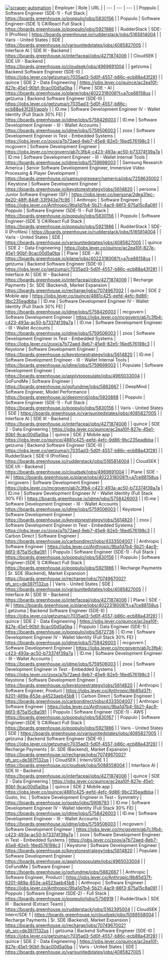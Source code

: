 [![scraper-automation](https://github.com/azad-ali786/Job_Openings/actions/workflows/scraper-automation.yml/badge.svg)](https://github.com/azad-ali786/Job_Openings/actions/workflows/scraper-automation.yml)
| Employer | Role | URL |
| --- | --- | --- |
| Poppulo | Software Engineer (SDE-1) - Full Stack | https://boards.greenhouse.io/poppulo/jobs/5830156 |
| Poppulo | Software Engineer-(SDE 1) C#/React Full Stack | https://boards.greenhouse.io/poppulo/jobs/5921986 |
| RudderStack | SDE-II (Profiles) | https://boards.greenhouse.io/rudderstack/jobs/5165814004 |
| Varis - United States | SDE | https://boards.greenhouse.io/varisunitedstates/jobs/4085827005 |
| Interface AI | SDE III - Backend | https://boards.greenhouse.io/interfaceai/jobs/4271874006 |
| CloudSEK | SDE I/II - Backend | https://boards.greenhouse.io/cloudsek/jobs/4969691004 |
| getzuma | Backend Software Engineer (SDE-II) | https://jobs.lever.co/getzuma/c7035ad3-5d0f-4557-b86c-ecb88a43f281 |
| quince | SDE 2 - Data Engineering | https://jobs.lever.co/quince/ac2ea10f-827e-45e1-90bf-9cac00d5a0ba |
| Plane | SDE - AI | https://boards.greenhouse.io/plane/jobs/4022318008?t=a7ce88158us |
| getzuma | Backend Software Engineer (SDE-II) | https://jobs.lever.co/getzuma/c7035ad3-5d0f-4557-b86c-ecb88a43f281/apply |
| ID.me | Software Development Engineer IV - Wallet Identity (Full Stack 30% FE) | https://boards.greenhouse.io/idme/jobs/5758426003 |
| ID.me | Software Development Engineer - III - Wallet Accounts | https://boards.greenhouse.io/idme/jobs/5759506003 |
| zoox | Software Development Engineer in Test - Embedded Systems | https://jobs.lever.co/zoox/a7b72aed-8eb7-45e8-82e5-16ed576198c3 |
| mcgovern | Software Development Engineer | https://jobs.lever.co/mcgovern/ab7c3fb4-c423-493a-ac50-b73374f39a7a |
| ID.me | Software Development Engineer - III - Wallet Internal Tools | https://boards.greenhouse.io/idme/jobs/5759698003 |
| Samsung Research America | Senior Software Development Engineer, Immersive Video Processing & Player Development | https://boards.greenhouse.io/samsungresearchamerica/jobs/7258635002 |
| Keystone | Software Development Engineer | https://boards.greenhouse.io/keystonestrategy/jobs/5614820 |
| persona | Junior Software Engineer (SF) | https://jobs.lever.co/persona/2dea31ec-8e20-48ff-84df-33f943e7fc96 |
| Anthropic | Software Engineer | https://jobs.lever.co/Anthropic/9ba1d7b4-5b21-4ac9-86f3-875a15c8a091 |
| Poppulo | Software Engineer (SDE-1) - Full Stack | https://boards.greenhouse.io/poppulo/jobs/5830156 |
| Poppulo | Software Engineer-(SDE 1) C#/React Full Stack | https://boards.greenhouse.io/poppulo/jobs/5921986 |
| RudderStack | SDE-II (Profiles) | https://boards.greenhouse.io/rudderstack/jobs/5165814004 |
| Varis - United States | SDE | https://boards.greenhouse.io/varisunitedstates/jobs/4085827005 |
| quince | SDE 2 - Data Engineering | https://jobs.lever.co/quince/ac2ea10f-827e-45e1-90bf-9cac00d5a0ba |
| Plane | SDE - AI | https://boards.greenhouse.io/plane/jobs/4022318008?t=a7ce88158us |
| getzuma | Backend Software Engineer (SDE-II) | https://jobs.lever.co/getzuma/c7035ad3-5d0f-4557-b86c-ecb88a43f281 |
| Interface AI | SDE III - Backend | https://boards.greenhouse.io/interfaceai/jobs/4271874006 |
| Recharge Payments | Sr. SDE (Backend), Market Expansion | https://boards.greenhouse.io/recharge/jobs/7074967002 |
| quince | SDE 2 Mobile app | https://jobs.lever.co/quince/4881c425-eefd-4efc-9d86-9bc235eadbba |
| ID.me | Software Development Engineer IV - Wallet Identity (Full Stack 30% FE) | https://boards.greenhouse.io/idme/jobs/5758426003 |
| mcgovern | Software Development Engineer | https://jobs.lever.co/mcgovern/ab7c3fb4-c423-493a-ac50-b73374f39a7a |
| ID.me | Software Development Engineer - III - Wallet Accounts | https://boards.greenhouse.io/idme/jobs/5759506003 |
| zoox | Software Development Engineer in Test - Embedded Systems | https://jobs.lever.co/zoox/a7b72aed-8eb7-45e8-82e5-16ed576198c3 |
| Keystone | Software Development Engineer | https://boards.greenhouse.io/keystonestrategy/jobs/5614820 |
| ID.me | Software Development Engineer - III - Wallet Internal Tools | https://boards.greenhouse.io/idme/jobs/5759698003 |
| Populate | Software Development Engineer | https://boards.greenhouse.io/applytopopulate/jobs/4965033004 |
| GoFundMe | Software Engineer | https://boards.greenhouse.io/gofundme/jobs/5882667 |
| DeepMind | Software Engineer, Model Performance | https://boards.greenhouse.io/deepmind/jobs/5920868 |
| Poppulo | Software Engineer (SDE-1) - Full Stack | https://boards.greenhouse.io/poppulo/jobs/5830156 |
| Varis - United States | SDE | https://boards.greenhouse.io/varisunitedstates/jobs/4085827005 |
| Interface AI | SDE III - Backend | https://boards.greenhouse.io/interfaceai/jobs/4271874006 |
| quince | SDE 2 - Data Engineering | https://jobs.lever.co/quince/ac2ea10f-827e-45e1-90bf-9cac00d5a0ba |
| quince | SDE 2 Mobile app | https://jobs.lever.co/quince/4881c425-eefd-4efc-9d86-9bc235eadbba |
| getzuma | Backend Software Engineer (SDE-II) | https://jobs.lever.co/getzuma/c7035ad3-5d0f-4557-b86c-ecb88a43f281 |
| RudderStack | SDE-II (Profiles) | https://boards.greenhouse.io/rudderstack/jobs/5165814004 |
| CloudSEK | SDE I/II - Backend | https://boards.greenhouse.io/cloudsek/jobs/4969691004 |
| Plane | SDE - AI | https://boards.greenhouse.io/plane/jobs/4022318008?t=a7ce88158us |
| mcgovern | Software Development Engineer | https://jobs.lever.co/mcgovern/ab7c3fb4-c423-493a-ac50-b73374f39a7a |
| ID.me | Software Development Engineer IV - Wallet Identity (Full Stack 30% FE) | https://boards.greenhouse.io/idme/jobs/5758426003 |
| ID.me | Software Development Engineer - III - Wallet Accounts | https://boards.greenhouse.io/idme/jobs/5759506003 |
| Keystone | Software Development Engineer | https://boards.greenhouse.io/keystonestrategy/jobs/5614820 |
| zoox | Software Development Engineer in Test - Embedded Systems | https://jobs.lever.co/zoox/a7b72aed-8eb7-45e8-82e5-16ed576198c3 |
| Carbon Direct | Software Engineer | https://boards.greenhouse.io/carbondirect/jobs/4333504007 |
| Anthropic | Software Engineer | https://jobs.lever.co/Anthropic/9ba1d7b4-5b21-4ac9-86f3-875a15c8a091 |
| Poppulo | Software Engineer (SDE-1) - Full Stack | https://boards.greenhouse.io/poppulo/jobs/5830156 |
| Poppulo | Software Engineer-(SDE 1) C#/React Full Stack | https://boards.greenhouse.io/poppulo/jobs/5921986 |
| Recharge Payments | Sr. SDE (Backend), Market Expansion | https://boards.greenhouse.io/recharge/jobs/7074967002?gh_src=de397f132us |
| Varis - United States | SDE | https://boards.greenhouse.io/varisunitedstates/jobs/4085827005 |
| Interface AI | SDE III - Backend | https://boards.greenhouse.io/interfaceai/jobs/4271874006 |
| Plane | SDE - AI | https://boards.greenhouse.io/plane/jobs/4022318008?t=a7ce88158us |
| getzuma | Backend Software Engineer (SDE-II) | https://jobs.lever.co/getzuma/c7035ad3-5d0f-4557-b86c-ecb88a43f281 |
| quince | SDE 2 - Data Engineering | https://jobs.lever.co/quince/ac2ea10f-827e-45e1-90bf-9cac00d5a0ba |
| Poppulo | Data Engineer (SDE-1) | https://boards.greenhouse.io/poppulo/jobs/5872736 |
| ID.me | Software Development Engineer IV - Wallet Identity (Full Stack 30% FE) | https://boards.greenhouse.io/idme/jobs/5758426003 |
| mcgovern | Software Development Engineer | https://jobs.lever.co/mcgovern/ab7c3fb4-c423-493a-ac50-b73374f39a7a |
| ID.me | Software Development Engineer - III - Wallet Accounts | https://boards.greenhouse.io/idme/jobs/5759506003 |
| zoox | Software Development Engineer in Test - Embedded Systems | https://jobs.lever.co/zoox/a7b72aed-8eb7-45e8-82e5-16ed576198c3 |
| Keystone | Software Development Engineer | https://boards.greenhouse.io/keystonestrategy/jobs/5614820 |
| Anthropic | Software Engineer, Product | https://jobs.lever.co/Anthropic/8b85d37f-6201-489a-853e-a4523aeb45b8 |
| Carbon Direct | Software Engineer | https://boards.greenhouse.io/carbondirect/jobs/4333504007 |
| Anthropic | Software Engineer | https://jobs.lever.co/Anthropic/9ba1d7b4-5b21-4ac9-86f3-875a15c8a091 |
| Poppulo | Software Engineer (SDE-1) - AWS | https://boards.greenhouse.io/poppulo/jobs/5830167 |
| Poppulo | Software Engineer-(SDE 1) C#/React Full Stack | https://boards.greenhouse.io/poppulo/jobs/5921986 |
| Varis - United States | SDE | https://boards.greenhouse.io/varisunitedstates/jobs/4085827005 |
| getzuma | Backend Software Engineer (SDE-II) | https://jobs.lever.co/getzuma/c7035ad3-5d0f-4557-b86c-ecb88a43f281 |
| Recharge Payments | Sr. SDE (Backend), Market Expansion | https://boards.greenhouse.io/recharge/jobs/7074967002?gh_src=de397f132us |
| CloudSEK | Intern/SDE 1 | https://boards.greenhouse.io/cloudsek/jobs/5088558004 |
| Interface AI | SDE III - Backend | https://boards.greenhouse.io/interfaceai/jobs/4271874006 |
| quince | SDE 2 - Data Engineering | https://jobs.lever.co/quince/ac2ea10f-827e-45e1-90bf-9cac00d5a0ba |
| quince | SDE 2 Mobile app | https://jobs.lever.co/quince/4881c425-eefd-4efc-9d86-9bc235eadbba |
| Gusto, Inc. | Software Development Engineer in Test - Symmetry | https://boards.greenhouse.io/gusto/jobs/5906793 |
| ID.me | Software Development Engineer IV - Wallet Identity (Full Stack 30% FE) | https://boards.greenhouse.io/idme/jobs/5758426003 |
| ID.me | Software Development Engineer - III - Wallet Accounts | https://boards.greenhouse.io/idme/jobs/5759506003 |
| mcgovern | Software Development Engineer | https://jobs.lever.co/mcgovern/ab7c3fb4-c423-493a-ac50-b73374f39a7a |
| zoox | Software Development Engineer in Test - Embedded Systems | https://jobs.lever.co/zoox/a7b72aed-8eb7-45e8-82e5-16ed576198c3 |
| Keystone | Software Development Engineer | https://boards.greenhouse.io/keystonestrategy/jobs/5614820 |
| Populate | Software Development Engineer | https://boards.greenhouse.io/applytopopulate/jobs/4965033004 |
| GoFundMe | Software Engineer | https://boards.greenhouse.io/gofundme/jobs/5882667 |
| Anthropic | Software Engineer, Product | https://jobs.lever.co/Anthropic/8b85d37f-6201-489a-853e-a4523aeb45b8 |
| Anthropic | Software Engineer | https://jobs.lever.co/Anthropic/9ba1d7b4-5b21-4ac9-86f3-875a15c8a091 |
| Poppulo | Software Engineer (SDE-2) - Full Stack | https://boards.greenhouse.io/poppulo/jobs/5756919 |
| RudderStack | SDE III - Backend (Extract Team) | https://boards.greenhouse.io/rudderstack/jobs/5162395004 |
| CloudSEK | Intern/SDE 1 | https://boards.greenhouse.io/cloudsek/jobs/5088558004 |
| Recharge Payments | Sr. SDE (Backend), Market Expansion | https://boards.greenhouse.io/recharge/jobs/7074967002?gh_src=de397f132us |
| getzuma | Backend Software Engineer (SDE-II) | https://jobs.lever.co/getzuma/c7035ad3-5d0f-4557-b86c-ecb88a43f281 |
| quince | SDE 2 - Data Engineering | https://jobs.lever.co/quince/ac2ea10f-827e-45e1-90bf-9cac00d5a0ba |
| Varis - United States | SDE | https://boards.greenhouse.io/varisunitedstates/jobs/4085827005 |